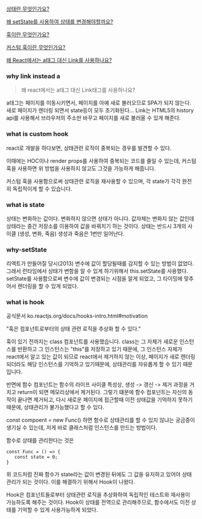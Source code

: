 [상태란 무엇인가요?](#what-is-state)

[왜 setState를 사용하여 상태를 변경해야할까요?](#why-setState)

[훅이란 무엇인가요?](#what-is-hook)

[커스텀 훅이란 무엇인가요?](#what-is-custom-hook)

[왜 React에서는 a태그 대신 Link를 사용하나요?](why-link-instead-a)

### why link instead a

> 왜 react에서는 a태그 대신 Link태그를 사용하나요?

a태그는 페이지를 이동시키면서, 페이지를 아예 새로 불러오므로 SPA가 되지 않는다.
새로 페이지가 렌더링 되면서 state등이 모두 초기화된다...
Link는 HTML5의 history api를 사용해서 브라우저의 주소만 바꾸고 페이지를 새로 불러올 수 있게 해준다.

### what is custom hook

react로 개발을 하다보면, 상태관련 로직이 중복되는 경우를 발견할 수 있다.

이때에는 HOC이나 render props를 사용하여 중복되는 코드를 줄일 수 있는데,
커스텀 훅을 사용하면 위 방법을 사용하지 않고도 그것을 가능하게 해줍니다.

커스텀 훅을 사용함으로써 상태관련 로직을 재사용할 수 있으며, 각 state가 각각 완전히 독립적이게 할 수 있습니다.

### what is state

상태는 변화하는 값이다. 변화하지 않으면 상태가 아니다.
값자체는 변화지 않는 값인데 상태라는 중간 저장소를 이용하여 값을 바꿔치기 하는 것이다.
상태는 반드시 3개의 사이클 (생성, 변화, 죽음) 생성과 죽음은 1번만 일어난다.

### why-setState

리액트가 만들어질 당시(2013) 변수에 값이 할당될때를 감지할 수 있는 방법이 없었다.
그래서 런타임에서 상태가 변함을 알 수 있게 하기위해서 this.setState를 사용했다.
setState를 사용함으로써 변수에 값이 변경되는 시점을 알게 되었고, 그 타이밍에 맞추어서 렌더링을 할 수 있게 되었다.

### what is hook

공식문서
ko.reactjs.org/docs/hooks-intro.html#motivation

"훅은 컴포넌트로부터의 상태 관련 로직을 추상화 할 수 있다."

훅이 있기 전까지는 class 컴포넌트를 사용했습니다.
class는 그 자체가 새로운 인스턴스를 반환하고 그 인스턴스는 "this"를 저장하고 있기 때문에, 그 인스턴스 자체가 react에서 알고 있는 값이 되므로 react에서 제거하지 않는 이상, 페이지가 새로 렌더링 되더라도 해당 인스턴스를 기억하고 있기때문에, 상태관리를 자유롭게 할 수 있기 때문입니다.

반면에 함수 컴포넌트는 함수의 라이프 사이클 특성상, 생성 -> 갱신 -> 제거 과정을 거치고 return이 되면 메모리상에서 제거된다.
그렇기 떄문에 함수 컴포넌트는 자신의 동작이 끝나면 제거되고, 다시 새로운 페이지에 접근할때 이전 상태값을 기억하지 못하기 때문에, 상태관리가 불가능했다고 할 수 있다.

const compoent = new Func() 하면 함수로 상태관리를 할 수 있지 않냐는 궁금증이 생기실 수 있는데,
저게 바로 클래스처럼 인스턴스를 만드는 방법이다.

함수로 상태를 관리한다는 것은

```
const Func = () => {
   const state = 0;
}
```

위 코드처럼 진짜 함수가 state라는 값이 변경된 뒤에도 그 값을 유지하고 있어야 상태관리가 되는 것이다.
이를 해결하기 위해서 Hook이 나왔다.

Hook은 컴포넌트들로부터 상태관련 로직을 추상화하여 독립적인 테스트와 재사용이 가능하도록 해주는 것이다.
Hook이 상태를 전역으로 관리해주므로, 함수에서도 이전 상태를 기억할 수 있게 사용가능하게 되었다.
